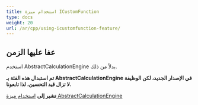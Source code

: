 ```yaml
---
title: استخدام ميزة ICustomFunction
type: docs
weight: 20
url: /ar/cpp/using-icustomfunction-feature/
---
```

##  **عفا عليها الزمن**
استخدم AbstractCalculationEngine بدلاً من ذلك.

**تم استبدال هذه الفئة بـ AbstractCalculationEngine في الإصدار الجديد، لكن الوظيفة لا تزال قيد التحسين، لذا تابعونا.**

**تشير إلى** [استخدام ميزة AbstractCalculationEngine](../using-abstractcalculationengine-feature/)

